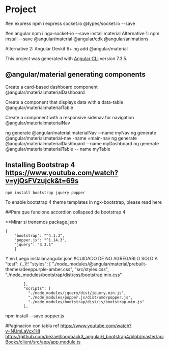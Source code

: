 # Project
#en express
        npm i express socket.io @types/socket.io --save

 #en angular
    npm i ngx-socket-io --save 
install material
Alternative 1:
  npm install --save @angular/material @angular/cdk @angular/animations

Alternative 2: Angular Devkit 6+
    ng add @angular/material




This project was generated with [Angular CLI](https://github.com/angular/angular-cli) version 7.3.5.

##  @angular/material generating components



Create a card-based dashboard component
@angular/material:materialDashboard

Create a component that displays data with a data-table
@angular/material:materialTable

Create a component with a responsive sidenav for navigation
    @angular/material:materialNav

ng generate @angular/material:materialNav --name myNav
ng generate @angular/material:material-nav -name =main-nav
ng generate @angular/material:materialDashboard --name myDashboard
ng generate @angular/material:materialTable -- name myTable

## Installing Bootstrap 4 https://www.youtube.com/watch?v=yjQsFVzujck&t=69s
    npm install bootstrap jquery popper
    
   
   To enable bootstrap 4 theme templates in ngx-bootstrap, please read here
   <!-- index.html En este caso no se hizo esto-->

 

   ##Para que funcione accordion collapsed de bootstrap 4

   **Mirar si trenemos  package.json

    {
        "bootstrap": "^4.1.3",
        "popper.js": "^1.14.3",
        "jquery": "3.3.1"
        }

   Y en 
Luego instalar:angular.json !!CUIDADO DE NO AGREGARLO SOLO A "test": {..}!!
       "styles": [
              "./node_modules/@angular/material/prebuilt-themes/deeppurple-amber.css",
              "src/styles.css",
              "./node_modules/bootstrap/dist/css/bootstrap.min.css"

            ],
            "scripts": [
              "./node_modules/jquery/dist/jquery.min.js",
              "./node_modules/popper.js/dist/umd/popper.js",
              "./node_modules/bootstrap/dist/js/bootstrap.min.js"
            ],

   npm install --save popper.js


   #Paginacion con tabla
   ref
    https://www.youtube.com/watch?v=NUmLaVcx1HI
    https://github.com/bezael/loopback3_angular6_bootstrap4/blob/master/apiBooks/client/src/app/app.module.ts